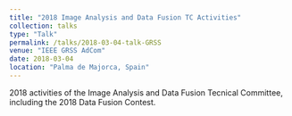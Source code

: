 ```yaml
---
title: "2018 Image Analysis and Data Fusion TC Activities"
collection: talks
type: "Talk"
permalink: /talks/2018-03-04-talk-GRSS
venue: "IEEE GRSS AdCom"
date: 2018-03-04
location: "Palma de Majorca, Spain"
---
```



2018 activities of the Image Analysis and Data Fusion Tecnical Committee, including the 2018 Data Fusion Contest.